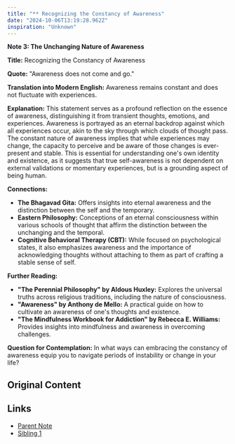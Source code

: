 ```yaml
---
title: "** Recognizing the Constancy of Awareness"
date: "2024-10-06T13:19:28.962Z"
inspiration: "Unknown"
---
```


**Note 3: The Unchanging Nature of Awareness**

**Title:** Recognizing the Constancy of Awareness

**Quote:** "Awareness does not come and go."

**Translation into Modern English:** Awareness remains constant and does not fluctuate with experiences.

**Explanation:** This statement serves as a profound reflection on the essence of awareness, distinguishing it from transient thoughts, emotions, and experiences. Awareness is portrayed as an eternal backdrop against which all experiences occur, akin to the sky through which clouds of thought pass. The constant nature of awareness implies that while experiences may change, the capacity to perceive and be aware of those changes is ever-present and stable. This is essential for understanding one's own identity and existence, as it suggests that true self-awareness is not dependent on external validations or momentary experiences, but is a grounding aspect of being human.

**Connections:**
- **The Bhagavad Gita:** Offers insights into eternal awareness and the distinction between the self and the temporary.
- **Eastern Philosophy:** Conceptions of an eternal consciousness within various schools of thought that affirm the distinction between the unchanging and the temporal.
- **Cognitive Behavioral Therapy (CBT):** While focused on psychological states, it also emphasizes awareness and the importance of acknowledging thoughts without attaching to them as part of crafting a stable sense of self.

**Further Reading:**
- **"The Perennial Philosophy" by Aldous Huxley:** Explores the universal truths across religious traditions, including the nature of consciousness.
- **"Awareness" by Anthony de Mello:** A practical guide on how to cultivate an awareness of one's thoughts and existence.
- **"The Mindfulness Workbook for Addiction" by Rebecca E. Williams:** Provides insights into mindfulness and awareness in overcoming challenges.

**Question for Contemplation:** In what ways can embracing the constancy of awareness equip you to navigate periods of instability or change in your life?



## Original Content



## Links

- [Parent Note](/parent-note.md)
- [Sibling 1](/zettel1.md)
